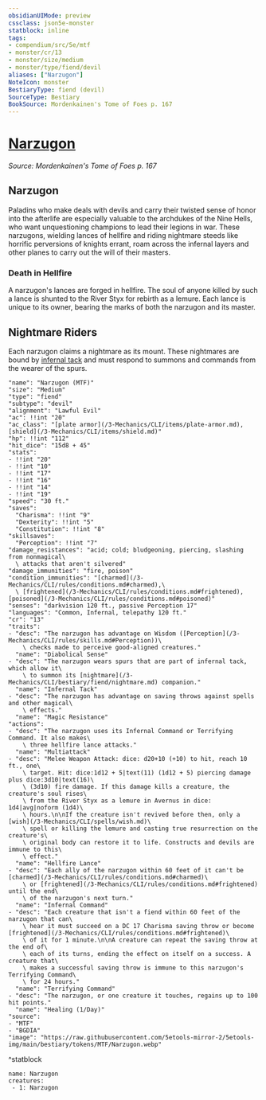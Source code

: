 ```yaml
---
obsidianUIMode: preview
cssclass: json5e-monster
statblock: inline
tags:
- compendium/src/5e/mtf
- monster/cr/13
- monster/size/medium
- monster/type/fiend/devil
aliases: ["Narzugon"]
NoteIcon: monster
BestiaryType: fiend (devil)
SourceType: Bestiary
BookSource: Mordenkainen's Tome of Foes p. 167
---
```

# [Narzugon](3-Mechanics\CLI\bestiary\fiend/narzugon-mtf.md)
*Source: Mordenkainen's Tome of Foes p. 167*  

## Narzugon

Paladins who make deals with devils and carry their twisted sense of honor into the afterlife are especially valuable to the archdukes of the Nine Hells, who want unquestioning champions to lead their legions in war. These narzugons, wielding lances of hellfire and riding nightmare steeds like horrific perversions of knights errant, roam across the infernal layers and other planes to carry out the will of their masters.

### Death in Hellfire

 A narzugon's lances are forged in hellfire. The soul of anyone killed by such a lance is shunted to the River Styx for rebirth as a lemure. Each lance is unique to its owner, bearing the marks of both the narzugon and its master.

## Nightmare Riders

Each narzugon claims a nightmare as its mount. These nightmares are bound by [infernal tack](/3-Mechanics/CLI/items/infernal-tack-mtf.md) and must respond to summons and commands from the wearer of the spurs.

```statblock
"name": "Narzugon (MTF)"
"size": "Medium"
"type": "fiend"
"subtype": "devil"
"alignment": "Lawful Evil"
"ac": !!int "20"
"ac_class": "[plate armor](/3-Mechanics/CLI/items/plate-armor.md), [shield](/3-Mechanics/CLI/items/shield.md)"
"hp": !!int "112"
"hit_dice": "15d8 + 45"
"stats":
- !!int "20"
- !!int "10"
- !!int "17"
- !!int "16"
- !!int "14"
- !!int "19"
"speed": "30 ft."
"saves":
  "Charisma": !!int "9"
  "Dexterity": !!int "5"
  "Constitution": !!int "8"
"skillsaves":
  "Perception": !!int "7"
"damage_resistances": "acid; cold; bludgeoning, piercing, slashing from nonmagical\
  \ attacks that aren't silvered"
"damage_immunities": "fire, poison"
"condition_immunities": "[charmed](/3-Mechanics/CLI/rules/conditions.md#charmed),\
  \ [frightened](/3-Mechanics/CLI/rules/conditions.md#frightened), [poisoned](/3-Mechanics/CLI/rules/conditions.md#poisoned)"
"senses": "darkvision 120 ft., passive Perception 17"
"languages": "Common, Infernal, telepathy 120 ft."
"cr": "13"
"traits":
- "desc": "The narzugon has advantage on Wisdom ([Perception](/3-Mechanics/CLI/rules/skills.md#Perception))\
    \ checks made to perceive good-aligned creatures."
  "name": "Diabolical Sense"
- "desc": "The narzugon wears spurs that are part of infernal tack, which allow it\
    \ to summon its [nightmare](/3-Mechanics/CLI/bestiary/fiend/nightmare.md) companion."
  "name": "Infernal Tack"
- "desc": "The narzugon has advantage on saving throws against spells and other magical\
    \ effects."
  "name": "Magic Resistance"
"actions":
- "desc": "The narzugon uses its Infernal Command or Terrifying Command. It also makes\
    \ three hellfire lance attacks."
  "name": "Multiattack"
- "desc": "Melee Weapon Attack: dice: d20+10 (+10) to hit, reach 10 ft., one\
    \ target. Hit: dice:1d12 + 5|text(11) (1d12 + 5) piercing damage plus dice:3d10|text(16)\
    \ (3d10) fire damage. If this damage kills a creature, the creature's soul rises\
    \ from the River Styx as a lemure in Avernus in dice: 1d4|avg|noform (1d4)\
    \ hours.\n\nIf the creature isn't revived before then, only a [wish](/3-Mechanics/CLI/spells/wish.md)\
    \ spell or killing the lemure and casting true resurrection on the creature's\
    \ original body can restore it to life. Constructs and devils are immune to this\
    \ effect."
  "name": "Hellfire Lance"
- "desc": "Each ally of the narzugon within 60 feet of it can't be [charmed](/3-Mechanics/CLI/rules/conditions.md#charmed)\
    \ or [frightened](/3-Mechanics/CLI/rules/conditions.md#frightened) until the end\
    \ of the narzugon's next turn."
  "name": "Infernal Command"
- "desc": "Each creature that isn't a fiend within 60 feet of the narzugon that can\
    \ hear it must succeed on a DC 17 Charisma saving throw or become [frightened](/3-Mechanics/CLI/rules/conditions.md#frightened)\
    \ of it for 1 minute.\n\nA creature can repeat the saving throw at the end of\
    \ each of its turns, ending the effect on itself on a success. A creature that\
    \ makes a successful saving throw is immune to this narzugon's Terrifying Command\
    \ for 24 hours."
  "name": "Terrifying Command"
- "desc": "The narzugon, or one creature it touches, regains up to 100 hit points."
  "name": "Healing (1/Day)"
"source":
- "MTF"
- "BGDIA"
"image": "https://raw.githubusercontent.com/5etools-mirror-2/5etools-img/main/bestiary/tokens/MTF/Narzugon.webp"
```
^statblock

```encounter-table
name: Narzugon
creatures:
 - 1: Narzugon
```